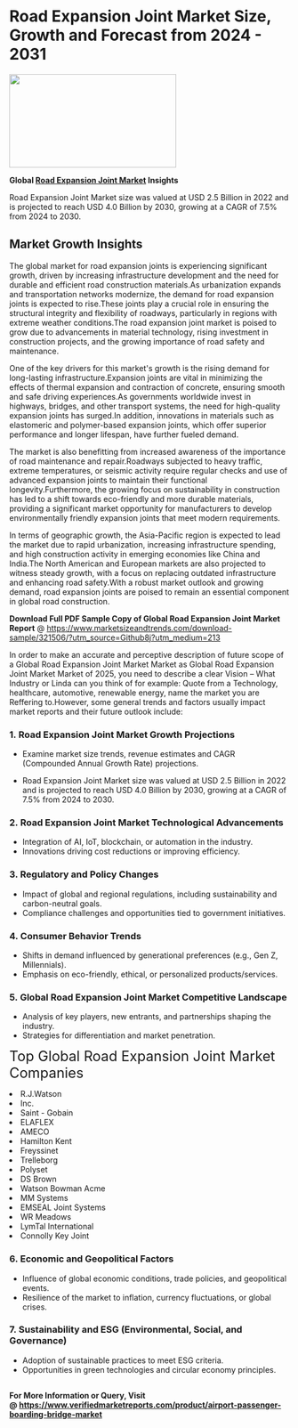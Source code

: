<H1>Road Expansion Joint Market Size, Growth and Forecast from 2024 - 2031</H1><img class="aligncenter size-medium wp-image-584254" src="https://thirdeyenews.in/wp-content/uploads/2024/09/Global-Market-Research-300x168.jpeg" alt="" width="300" height="168" /><p><strong>Global&nbsp;<a href="https://www.marketsizeandtrends.com/download-sample/321506/?utm_source=Github8j?utm_medium=213">Road Expansion Joint Market</a> Insights</strong></p><p>Road Expansion Joint Market size was valued at USD 2.5 Billion in 2022 and is projected to reach USD 4.0 Billion by 2030, growing at a CAGR of 7.5% from 2024 to 2030.</p><p><h2>Market Growth Insights</h2> <p>The global market for road expansion joints is experiencing significant growth, driven by increasing infrastructure development and the need for durable and efficient road construction materials.As urbanization expands and transportation networks modernize, the demand for road expansion joints is expected to rise.These joints play a crucial role in ensuring the structural integrity and flexibility of roadways, particularly in regions with extreme weather conditions.The road expansion joint market is poised to grow due to advancements in material technology, rising investment in construction projects, and the growing importance of road safety and maintenance.</p> <p>One of the key drivers for this market's growth is the rising demand for long-lasting infrastructure.Expansion joints are vital in minimizing the effects of thermal expansion and contraction of concrete, ensuring smooth and safe driving experiences.As governments worldwide invest in highways, bridges, and other transport systems, the need for high-quality expansion joints has surged.In addition, innovations in materials such as elastomeric and polymer-based expansion joints, which offer superior performance and longer lifespan, have further fueled demand.</p> <p>The market is also benefitting from increased awareness of the importance of road maintenance and repair.Roadways subjected to heavy traffic, extreme temperatures, or seismic activity require regular checks and use of advanced expansion joints to maintain their functional longevity.Furthermore, the growing focus on sustainability in construction has led to a shift towards eco-friendly and more durable materials, providing a significant market opportunity for manufacturers to develop environmentally friendly expansion joints that meet modern requirements.</p> <p>In terms of geographic growth, the Asia-Pacific region is expected to lead the market due to rapid urbanization, increasing infrastructure spending, and high construction activity in emerging economies like China and India.The North American and European markets are also projected to witness steady growth, with a focus on replacing outdated infrastructure and enhancing road safety.With a robust market outlook and growing demand, road expansion joints are poised to remain an essential component in global road construction.</p> <p><span class=""><strong>Download Full PDF Sample Copy of Global Road Expansion Joint Market Report</strong> @ <a href="https://www.marketsizeandtrends.com/download-sample/321506/?utm_source=Github8j?utm_medium=213" target="_blank">https://www.marketsizeandtrends.com/download-sample/321506/?utm_source=Github8j?utm_medium=213</a></span></p><p>In order to make an accurate and perceptive description of future scope of a Global&nbsp;Road Expansion Joint Market Market as Global&nbsp;Road Expansion Joint Market Market of 2025, you need to describe a clear Vision &ndash; What Industry or Linda can you think of for example: Quote from a Technology, healthcare, automotive, renewable energy, name the market you are Reffering to.However, some general trends and factors usually impact market reports and their future outlook include:</p><h3>1.&nbsp;<strong>Road Expansion Joint Market Growth Projections</strong></h3><ul><li>Examine market size trends, revenue estimates and CAGR (Compounded Annual Growth Rate) projections.</li><li><p>Road Expansion Joint Market size was valued at USD 2.5 Billion in 2022 and is projected to reach USD 4.0 Billion by 2030, growing at a CAGR of 7.5% from 2024 to 2030.</p></li></ul><h3>2.&nbsp;<strong>Road Expansion Joint Market Technological Advancements</strong></h3><ul><li>Integration of AI, IoT, blockchain, or automation in the industry.</li><li>Innovations driving cost reductions or improving efficiency.</li></ul><h3>3.&nbsp;<strong>Regulatory and Policy Changes</strong></h3><ul><li>Impact of global and regional regulations, including sustainability and carbon-neutral goals.</li><li>Compliance challenges and opportunities tied to government initiatives.</li></ul><h3>4.&nbsp;<strong>Consumer Behavior Trends</strong></h3><ul><li>Shifts in demand influenced by generational preferences (e.g., Gen Z, Millennials).</li><li>Emphasis on eco-friendly, ethical, or personalized products/services.</li></ul><h3>5.&nbsp;<strong>Global Road Expansion Joint Market Competitive Landscape</strong></h3><ul><li>Analysis of key players, new entrants, and partnerships shaping the industry.</li><li>Strategies for differentiation and market penetration.</li></ul><p data-pm-slice="1 1 []"><span style="color: inherit; font-family: inherit; font-size: 25px;">Top Global Road Expansion Joint Market Companies</span></p><div class="" data-test-id=""><p><li>R.J.Watson</li><li> Inc.</li><li> Saint - Gobain</li><li> ELAFLEX</li><li> AMECO</li><li> Hamilton Kent</li><li> Freyssinet</li><li> Trelleborg</li><li> Polyset</li><li> DS Brown</li><li> Watson Bowman Acme</li><li> MM Systems</li><li> EMSEAL Joint Systems</li><li> WR Meadows</li><li> LymTal International</li><li> Connolly Key Joint</li></p></div><h3>6.&nbsp;<strong>Economic and Geopolitical Factors</strong></h3><ul><li>Influence of global economic conditions, trade policies, and geopolitical events.</li><li>Resilience of the market to inflation, currency fluctuations, or global crises.</li></ul><h3>7.&nbsp;<strong>Sustainability and ESG (Environmental, Social, and Governance)</strong></h3><ul><li>Adoption of sustainable practices to meet ESG criteria.</li><li>Opportunities in green technologies and circular economy principles.</li></ul><h2><strong style="font-size: 14px;">For More Information or Query, Visit @&nbsp;</strong><a style="background-color: #ffffff; font-size: 14px;" href="https://www.marketsizeandtrends.com/report/road-expansion-joint-market/" target="_blank">https://www.verifiedmarketreports.com/product/airport-passenger-boarding-bridge-market</a></h2>